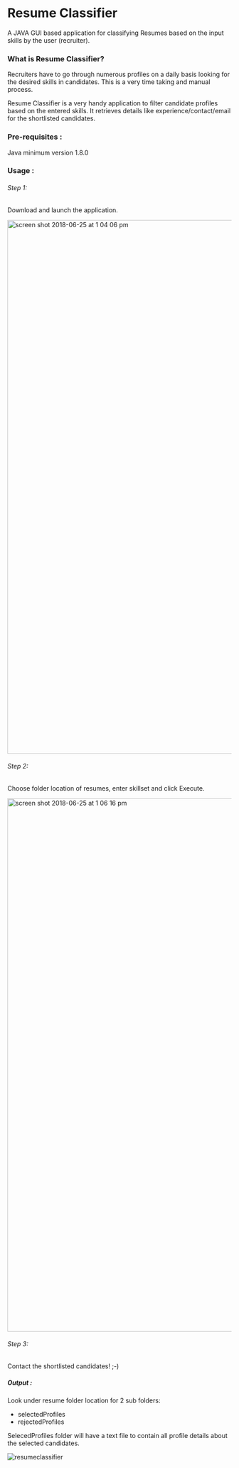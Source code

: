 # Resume Classifier
A JAVA GUI based application for classifying Resumes based on the input skills by the user (recruiter).


### What is Resume Classifier?
Recruiters have to go through numerous profiles on a daily basis looking for the desired skills in candidates. This is a very time taking and manual process. 

Resume Classifier is a very handy application to filter candidate profiles based on the entered skills. It retrieves details like experience/contact/email for the shortlisted candidates.


### Pre-requisites :
Java minimum version 1.8.0


### Usage :
###### Step 1: 
Download and launch the application.

<img width="1199" alt="screen shot 2018-06-25 at 1 04 06 pm" src="https://user-images.githubusercontent.com/20370531/41839678-81e0ad84-7881-11e8-9220-42a8a34bf588.png">

###### Step 2:
Choose folder location of resumes, enter skillset and click Execute.

<img width="1198" alt="screen shot 2018-06-25 at 1 06 16 pm" src="https://user-images.githubusercontent.com/20370531/41839712-979d2eea-7881-11e8-9172-baf8837486ff.png">

###### Step 3:
Contact the shortlisted candidates! ;-)

##### Output :
 Look under resume folder location for 2 sub folders:
* selectedProfiles
* rejectedProfiles 

SelecedProfiles folder will have a text file  to contain all profile details about the selected candidates.

![resumeclassifier](https://user-images.githubusercontent.com/20370531/41963260-b1a2cd6a-7a14-11e8-90d4-3d8706ef798b.gif)
